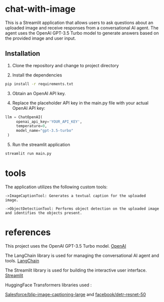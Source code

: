 # chat-with-image

This is a Streamlit application that allows users to ask questions about an uploaded image and receive responses from a conversational AI agent. The agent uses the OpenAI GPT-3.5 Turbo model to generate answers based on the provided image and user input.

## Installation

1. Clone the repository and change to project directory

2. Install the dependencies

```bash
pip install -r requirements.txt
```

3. Obtain an OpenAI API key.

4. Replace the placeholder API key in the main.py file with your actual OpenAI API key:

```python
llm = ChatOpenAI(
     openai_api_key='YOUR_API_KEY',
     temperature=0,
     model_name="gpt-3.5-turbo"
 )
``` 

5. Run the streamlit application

```bash
streamlit run main.py
```


# tools

The application utilizes the following custom tools:

    ->ImageCaptionTool: Generates a textual caption for the uploaded image.

    ->ObjectDetectionTool: Performs object detection on the uploaded image and identifies the objects present.


# references

This project uses the OpenAI GPT-3.5 Turbo model. [OpenAI](https://openai.com/)

The LangChain library is used for managing the conversational AI agent and tools. [LangChain](https://github.com/hwchase17/langchain)

The Streamlit library is used for building the interactive user interface. [Streamlit](https://docs.streamlit.io/)

HuggingFace Transformers libraries used :

[Salesforce/blip-image-captioning-large](https://huggingface.co/Salesforce/blip-image-captioning-large) and [facebook/detr-resnet-50](https://huggingface.co/facebook/detr-resnet-50)

